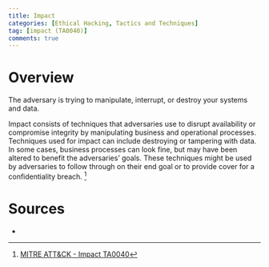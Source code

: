```yaml
---
title: Impact
categories: [Ethical Hacking, Tactics and Techniques]
tag: [impact (TA0040)]
comments: true
---
```


# Overview

The adversary is trying to manipulate, interrupt, or destroy your systems and data.

Impact consists of techniques that adversaries use to disrupt availability or compromise integrity by manipulating business and operational processes. Techniques used for impact can include destroying or tampering with data. In some cases, business processes can look fine, but may have been altered to benefit the adversaries’ goals. These techniques might be used by adversaries to follow through on their end goal or to provide cover for a confidentiality breach. [^1]

# Sources
- [^1]: [MITRE ATT&CK - Impact TA0040](https://attack.mitre.org/tactics/TA0040/)